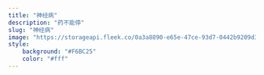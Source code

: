 ```yaml
---
title: "神经病"
description: "药不能停"
slug: "神经病"
image: "https://storageapi.fleek.co/0a3a8890-e65e-47ce-93d7-0442b9209d38-bucket/blog/categories/humor.jpg"
style:
    background: "#F6BC25"
    color: "#fff"
---
```

